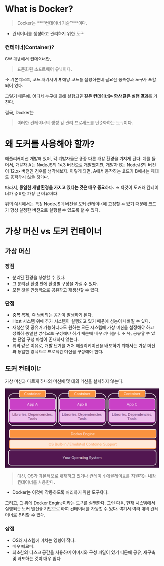 # What is Docker?

> Docker는 ***“컨테이너 기술”***이다.
> 
- 컨테이너를 생성하고 관리하기 위한 도구

### 컨테이너(Container)?

SW 개발에서 컨테이너란, 

> 표준화된 소프트웨어 유닛이다.
> 

⇒ 기본적으로, 코드 패키지이며 해당 코드를 실행하는데 필요한 종속성과 도구가 포함되어 있다.

그렇기 때문에, 어디서 누구에 의해 실행되던 **같은 컨테이너는 항상 같은 실행 결과**를 가진다.

결국, Docker는

> 이러한 컨테이너의 생성 및 관리 프로세스를 단순화하는 도구이다.
> 

# 왜 도커를 사용해야 할까?

애플리케이션 개발에 있어, 각 개발자들은 종종 다른 개발 환경을 가지게 된다. 예를 들어서, 개발자 A는 NodeJS의 14.3 버전으로 개발했지만, 개발자 B는 NodeJS의 버전이 12.xx 버전인 경우를 생각해보자. 이렇게 되면, A에서 동작하는 코드가 B에서는 제대로 동작하지 않을 것이다. 

따라서, **동일한 개발 환경을 가지고 있다는 것은 매우 중요**하다. 
⇒ 이것이 도커와 컨테이너가 중요한 가장 큰 이유이다. 

위의 예시에서는 특정 NodeJS의 버전을 도커 컨테이너에 고정할 수 있기 때문에 코드가 항상 일정한 버전으로 실행될 수 있도록 할 수 있다.

# 가상 머신 vs 도커 컨테이너

## 가상 머신

### 장점

- 분리된 환경을 생성할 수 있다.
- 그 분리된 환경 안에 환경별 구성을 가질 수 있다.
- 모든 것을 안정적으로 공유하고 재생산할 수 있다.

### 단점

- 중복 복제, 즉 낭비되는 공간이 발생하게 된다.
- Host 시스템 위에 추가 시스템이 실행되고 있기 때문에 성능이 나빠질 수 있다.
- 재생산 및 공유가 가능하더라도 원하는 모든 시스템에 가상 머신을 설정해야 하고 정확히 동일한 방식으로 구성해야 하기 때문에 매우 까다롭다. 
⇒ 즉, 공유할 수 있는 단일 구성 파일이 존재하지 않는다.
- 위와 같은 이유로, 개발 단계를 거쳐 애플리케이션을 배포하기 위해서는 가상 머신과 동일한 방식으로 프로덕션 머신을 구성해야 한다.

## 도커 컨테이너

가상 머신과 다르게 하나의 머신에 몇 대의 머신을 설치하지 않는다.

![Untitled](./images/docker01.png)

> 대신, OS가 기본적으로 내재하고 있거나 컨테이너 에뮬레이트를 지원하는 내장 컨테이너를 사용한다.
> 
- Docker는 이것이 작동하도록 처리하기 위한 도구이다.

그리고, 그 위에 Docker Engine이라는 도구를 실행한다. 그런 다음, 현재 시스템에서 실행되는 도커 엔진을 기반으로 하여 컨테이너를 가동할 수 있다. 여기서 여러 개의 컨테이너로 분리할 수 있다. 

### 장점

- OS와 시스템에 미치는 영향이 적다.
- 매우 빠르다.
- 최소한의 디스크 공간을 사용하며 이미지와 구성 파일이 있기 때문에 공유, 재구축 및 배포하는 것이 매우 쉽다.
